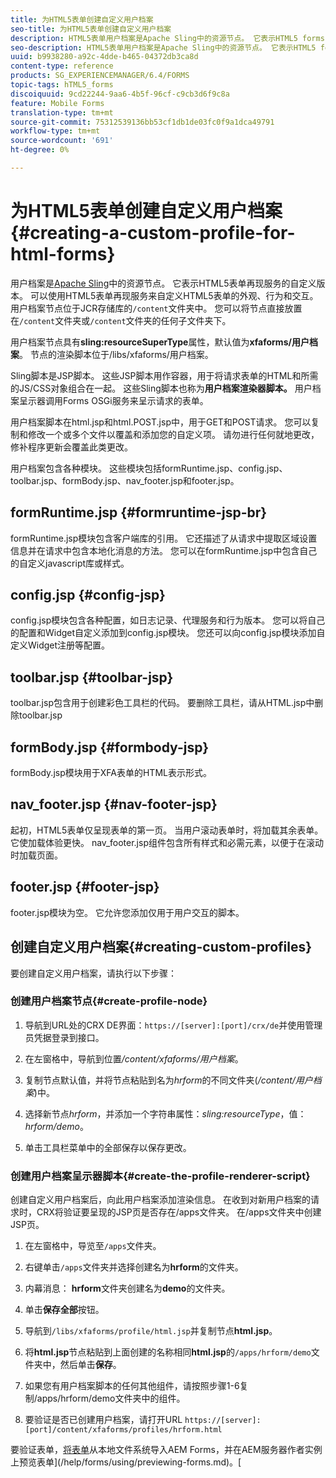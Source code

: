 ```yaml
---
title: 为HTML5表单创建自定义用户档案
seo-title: 为HTML5表单创建自定义用户档案
description: HTML5表单用户档案是Apache Sling中的资源节点。 它表示HTML5 forms Render服务的自定义版本。
seo-description: HTML5表单用户档案是Apache Sling中的资源节点。 它表示HTML5 forms Render服务的自定义版本。
uuid: b9938280-a92c-4dde-b465-04372db3ca8d
content-type: reference
products: SG_EXPERIENCEMANAGER/6.4/FORMS
topic-tags: hTML5_forms
discoiquuid: 9cd22244-9aa6-4b5f-96cf-c9cb3d6f9c8a
feature: Mobile Forms
translation-type: tm+mt
source-git-commit: 75312539136bb53cf1db1de03fc0f9a1dca49791
workflow-type: tm+mt
source-wordcount: '691'
ht-degree: 0%

---
```



# 为HTML5表单创建自定义用户档案{#creating-a-custom-profile-for-html-forms}

用户档案是[Apache Sling](https://sling.apache.org/)中的资源节点。 它表示HTML5表单再现服务的自定义版本。 可以使用HTML5表单再现服务来自定义HTML5表单的外观、行为和交互。 用户档案节点位于JCR存储库的`/content`文件夹中。 您可以将节点直接放置在`/content`文件夹或`/content`文件夹的任何子文件夹下。

用户档案节点具有&#x200B;**sling:resourceSuperType**&#x200B;属性，默认值为&#x200B;**xfaforms/用户档案**。 节点的渲染脚本位于/libs/xfaforms/用户档案。

Sling脚本是JSP脚本。 这些JSP脚本用作容器，用于将请求表单的HTML和所需的JS/CSS对象组合在一起。 这些Sling脚本也称为&#x200B;**用户档案渲染器脚本。** 用户档案呈示器调用Forms OSGi服务来呈示请求的表单。

用户档案脚本在html.jsp和html.POST.jsp中，用于GET和POST请求。 您可以复制和修改一个或多个文件以覆盖和添加您的自定义项。 请勿进行任何就地更改，修补程序更新会覆盖此类更改。

用户档案包含各种模块。 这些模块包括formRuntime.jsp、config.jsp、toolbar.jsp、formBody.jsp、nav_footer.jsp和footer.jsp。

## formRuntime.jsp {#formruntime-jsp-br}

formRuntime.jsp模块包含客户端库的引用。 它还描述了从请求中提取区域设置信息并在请求中包含本地化消息的方法。 您可以在formRuntime.jsp中包含自己的自定义javascript库或样式。

## config.jsp {#config-jsp}

config.jsp模块包含各种配置，如日志记录、代理服务和行为版本。 您可以将自己的配置和Widget自定义添加到config.jsp模块。 您还可以向config.jsp模块添加自定义Widget注册等配置。

## toolbar.jsp {#toolbar-jsp}

toolbar.jsp包含用于创建彩色工具栏的代码。 要删除工具栏，请从HTML.jsp中删除toolbar.jsp

## formBody.jsp {#formbody-jsp}

formBody.jsp模块用于XFA表单的HTML表示形式。

## nav_footer.jsp {#nav-footer-jsp}

起初，HTML5表单仅呈现表单的第一页。 当用户滚动表单时，将加载其余表单。 它使加载体验更快。 nav_footer.jsp组件包含所有样式和必需元素，以便于在滚动时加载页面。

## footer.jsp {#footer-jsp}

footer.jsp模块为空。 它允许您添加仅用于用户交互的脚本。

## 创建自定义用户档案{#creating-custom-profiles}

要创建自定义用户档案，请执行以下步骤：

### 创建用户档案节点{#create-profile-node}

1. 导航到URL处的CRX DE界面：`https://[server]:[port]/crx/de`并使用管理员凭据登录到接口。

1. 在左窗格中，导航到位置&#x200B;*/content/xfaforms/用户档案*。

1. 复制节点默认值，并将节点粘贴到名为&#x200B;*hrform*&#x200B;的不同文件夹(*/content/用户档案*)中。

1. 选择新节点&#x200B;*hrform*，并添加一个字符串属性：*sling:resourceType*，值：*hrform/demo*。

1. 单击工具栏菜单中的全部保存以保存更改。

### 创建用户档案呈示器脚本{#create-the-profile-renderer-script}

创建自定义用户档案后，向此用户档案添加渲染信息。 在收到对新用户档案的请求时，CRX将验证要呈现的JSP页是否存在/apps文件夹。 在/apps文件夹中创建JSP页。

1. 在左窗格中，导览至`/apps`文件夹。
1. 右键单击`/apps`文件夹并选择创建名为&#x200B;**hrform**&#x200B;的文件夹。
1. 内幕消息： **hrform**&#x200B;文件夹创建名为&#x200B;**demo**&#x200B;的文件夹。
1. 单击&#x200B;**保存全部**&#x200B;按钮。
1. 导航到`/libs/xfaforms/profile/html.jsp`并复制节点&#x200B;**html.jsp**。
1. 将&#x200B;**html.jsp**&#x200B;节点粘贴到上面创建的名称相同&#x200B;**html.jsp**&#x200B;的`/apps/hrform/demo`文件夹中，然后单击&#x200B;**保存**。
1. 如果您有用户档案脚本的任何其他组件，请按照步骤1-6复制/apps/hrform/demo文件夹中的组件。

1. 要验证是否已创建用户档案，请打开URL `https://[server]:[port]/content/xfaforms/profiles/hrform.html`

要验证表单，[将表单](/help/forms/using/get-xdp-pdf-documents-aem.md)从本地文件系统导入AEM Forms，并在AEM服务器作者实例上预览表单](/help/forms/using/previewing-forms.md)。[
